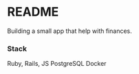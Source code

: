 # README

Building a small app that help with finances.

### Stack

Ruby, Rails, JS
PostgreSQL
Docker

